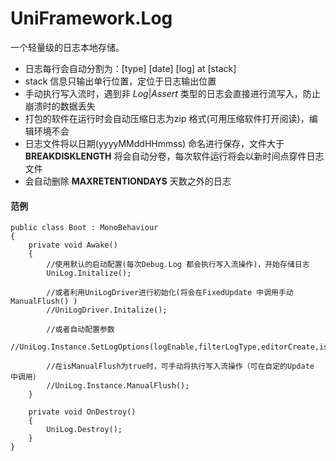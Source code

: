 # UniFramework.Log

一个轻量级的日志本地存储。



- 日志每行会自动分割为：[type]	[date]	[log]	at [stack]
- stack 信息只输出单行位置，定位于日志输出位置
- 手动执行写入流时，遇到非 *Log*|*Assert* 类型的日志会直接进行流写入，防止崩溃时的数据丢失
- 打包的软件在运行时会自动压缩日志为zip 格式(可用压缩软件打开阅读)，编辑环境不会
- 日志文件将以日期(yyyyMMddHHmmss) 命名进行保存，文件大于 **BREAKDISKLENGTH** 将会自动分卷，每次软件运行将会以新时间点穿件日志文件
- 会自动删除 **MAXRETENTIONDAYS** 天数之外的日志



#### 范例

```
public class Boot : MonoBehaviour
{
    private void Awake()
    {
		//使用默认的启动配置(每次Debug.Log 都会执行写入流操作)，开始存储日志
        UniLog.Initalize();
        
        //或者利用UniLogDriver进行初始化(将会在FixedUpdate 中调用手动 ManualFlush() )
        //UniLogDriver.Initalize();
		
		//或者自动配置参数
		//UniLog.Instance.SetLogOptions(logEnable,filterLogType,editorCreate,isManualFlush);
		
		//在isManualFlush为true时，可手动将执行写入流操作（可在自定的Update 中调用）
		//UniLog.Instance.ManualFlush();
    }

    private void OnDestroy()
    {
        UniLog.Destroy();
    }
}
```

